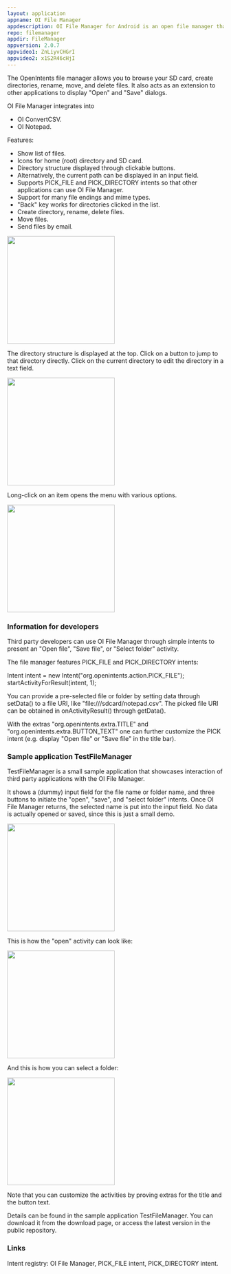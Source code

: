 ```yaml
---
layout: application
appname: OI File Manager
appdescription: OI File Manager for Android is an open file manager that seamlessly cooperates with other applications.
repo: filemanager
appdir: FileManager
appversion: 2.0.7
appvideo1: ZnLiyvCHGrI
appvideo2: x1S2R46cHjI
---
```


The OpenIntents file manager allows you to browse your SD card, create directories, rename, move, and delete files. It also acts as an extension to other applications to display "Open" and "Save" dialogs.

OI File Manager integrates into

*   OI ConvertCSV.
*   OI Notepad.

Features:

*   Show list of files.
*   Icons for home (root) directory and SD card.
*   Directory structure displayed through clickable buttons.
*   Alternatively, the current path can be displayed in an input field.
*   Supports PICK_FILE and PICK_DIRECTORY intents so that other applications can use OI File Manager.
*   Support for many file endings and mime types.
*   "Back" key works for directories clicked in the list.
*   Create directory, rename, delete files.
*   Move files.
*   Send files by email.
 
<img src="https://raw.githubusercontent.com/openintents/filemanager/master/promotion/OIFM%20site%20screenshots/1.png" width="250px"/>

The directory structure is displayed at the top. Click on a button to jump to that directory directly. Click on the current directory to edit the directory in a text field.

<img src="https://raw.githubusercontent.com/openintents/filemanager/master/promotion/OIFM%20site%20screenshots/2.png" width="250px"/>

Long-click on an item opens the menu with various options.

<img src="https://raw.githubusercontent.com/openintents/filemanager/master/promotion/OIFM%20site%20screenshots/3.png" width="250px"/>


### Information for developers
Third party developers can use OI File Manager through simple intents to present an "Open file", "Save file", or "Select folder" activity.

The file manager features PICK_FILE and PICK_DIRECTORY intents:

Intent intent = new Intent("org.openintents.action.PICK_FILE");
startActivityForResult(intent, 1);

You can provide a pre-selected file or folder by setting data through setData() to a file URI, like "file:///sdcard/notepad.csv". The picked file URI can be obtained in onActivityResult() through getData().

With the extras "org.openintents.extra.TITLE" and "org.openintents.extra.BUTTON_TEXT" one can further customize the PICK intent (e.g. display "Open file" or "Save file" in the title bar).

### Sample application TestFileManager
TestFileManager is a small sample application that showcases interaction of third party applications with the OI File Manager.

It shows a (dummy) input field for the file name or folder name, and three buttons to initiate the "open", "save", and "select folder" intents. Once OI File Manager returns, the selected name is put into the input field. No data is actually opened or saved, since this is just a small demo.

<img src="https://raw.githubusercontent.com/openintents/filemanager/master/promotion/OIFM%20site%20screenshots/4.png" width="250px"/>

This is how the "open" activity can look like:

<img src="https://raw.githubusercontent.com/openintents/filemanager/master/promotion/OIFM%20site%20screenshots/5.png" width="250px"/>

And this is how you can select a folder:

<img src="https://raw.githubusercontent.com/openintents/filemanager/master/promotion/OIFM%20site%20screenshots/6.png" width="250px"/>

Note that you can customize the activities by proving extras for the title and the button text.

Details can be found in the sample application TestFileManager. You can download it from the download page, or access the latest version in the public repository.

### Links
Intent registry: OI File Manager, PICK_FILE intent, PICK_DIRECTORY intent.
